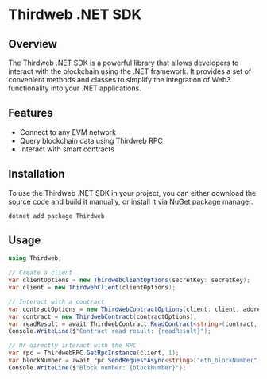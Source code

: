 # Thirdweb .NET SDK

## Overview

The Thirdweb .NET SDK is a powerful library that allows developers to interact with the blockchain using the .NET framework.
It provides a set of convenient methods and classes to simplify the integration of Web3 functionality into your .NET applications.

## Features

- Connect to any EVM network
- Query blockchain data using Thirdweb RPC
- Interact with smart contracts

## Installation

To use the Thirdweb .NET SDK in your project, you can either download the source code and build it manually, or install it via NuGet package manager.

```
dotnet add package Thirdweb
```

## Usage

```csharp
using Thirdweb;

// Create a client
var clientOptions = new ThirdwebClientOptions(secretKey: secretKey);
var client = new ThirdwebClient(clientOptions);

// Interact with a contract
var contractOptions = new ThirdwebContractOptions(client: client, address: "0xBC4CA0EdA7647A8aB7C2061c2E118A18a936f13D", chain: 1, abi: "function name() view returns (string)");
var contract = new ThirdwebContract(contractOptions);
var readResult = await ThirdwebContract.ReadContract<string>(contract, "name");
Console.WriteLine($"Contract read result: {readResult}");

// Or directly interact with the RPC
var rpc = ThirdwebRPC.GetRpcInstance(client, 1);
var blockNumber = await rpc.SendRequestAsync<string>("eth_blockNumber");
Console.WriteLine($"Block number: {blockNumber}");
```
